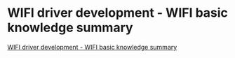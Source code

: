 # WIFI driver development - WIFI basic knowledge summary
[WIFI driver development - WIFI basic knowledge summary](https://aiwithcloud.com/2022/09/16/wifi_driver_development___wifi_basic_knowledge_summary/)